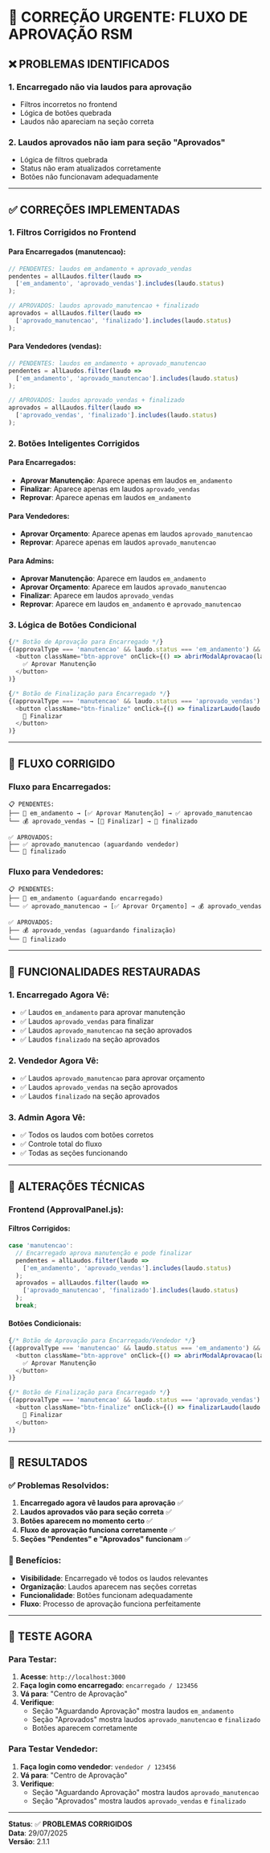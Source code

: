# 🚨 CORREÇÃO URGENTE: FLUXO DE APROVAÇÃO RSM

## ❌ PROBLEMAS IDENTIFICADOS

### **1. Encarregado não via laudos para aprovação**
- Filtros incorretos no frontend
- Lógica de botões quebrada
- Laudos não apareciam na seção correta

### **2. Laudos aprovados não iam para seção "Aprovados"**
- Lógica de filtros quebrada
- Status não eram atualizados corretamente
- Botões não funcionavam adequadamente

---

## ✅ CORREÇÕES IMPLEMENTADAS

### **1. Filtros Corrigidos no Frontend**

#### **Para Encarregados (manutencao):**
```javascript
// PENDENTES: laudos em_andamento + aprovado_vendas
pendentes = allLaudos.filter(laudo => 
  ['em_andamento', 'aprovado_vendas'].includes(laudo.status)
);

// APROVADOS: laudos aprovado_manutencao + finalizado
aprovados = allLaudos.filter(laudo => 
  ['aprovado_manutencao', 'finalizado'].includes(laudo.status)
);
```

#### **Para Vendedores (vendas):**
```javascript
// PENDENTES: laudos em_andamento + aprovado_manutencao
pendentes = allLaudos.filter(laudo => 
  ['em_andamento', 'aprovado_manutencao'].includes(laudo.status)
);

// APROVADOS: laudos aprovado_vendas + finalizado
aprovados = allLaudos.filter(laudo => 
  ['aprovado_vendas', 'finalizado'].includes(laudo.status)
);
```

### **2. Botões Inteligentes Corrigidos**

#### **Para Encarregados:**
- **Aprovar Manutenção**: Aparece apenas em laudos `em_andamento`
- **Finalizar**: Aparece apenas em laudos `aprovado_vendas`
- **Reprovar**: Aparece apenas em laudos `em_andamento`

#### **Para Vendedores:**
- **Aprovar Orçamento**: Aparece apenas em laudos `aprovado_manutencao`
- **Reprovar**: Aparece apenas em laudos `aprovado_manutencao`

#### **Para Admins:**
- **Aprovar Manutenção**: Aparece em laudos `em_andamento`
- **Aprovar Orçamento**: Aparece em laudos `aprovado_manutencao`
- **Finalizar**: Aparece em laudos `aprovado_vendas`
- **Reprovar**: Aparece em laudos `em_andamento` e `aprovado_manutencao`

### **3. Lógica de Botões Condicional**

```javascript
{/* Botão de Aprovação para Encarregado */}
{(approvalType === 'manutencao' && laudo.status === 'em_andamento') && (
  <button className="btn-approve" onClick={() => abrirModalAprovacao(laudo)}>
    ✅ Aprovar Manutenção
  </button>
)}

{/* Botão de Finalização para Encarregado */}
{(approvalType === 'manutencao' && laudo.status === 'aprovado_vendas') && (
  <button className="btn-finalize" onClick={() => finalizarLaudo(laudo.id)}>
    🏁 Finalizar
  </button>
)}
```

---

## 🔄 FLUXO CORRIGIDO

### **Fluxo para Encarregados:**
```
📋 PENDENTES:
├── 🔄 em_andamento → [✅ Aprovar Manutenção] → ✅ aprovado_manutencao
└── 💰 aprovado_vendas → [🏁 Finalizar] → 🏁 finalizado

✅ APROVADOS:
├── ✅ aprovado_manutencao (aguardando vendedor)
└── 🏁 finalizado
```

### **Fluxo para Vendedores:**
```
📋 PENDENTES:
├── 🔄 em_andamento (aguardando encarregado)
└── ✅ aprovado_manutencao → [✅ Aprovar Orçamento] → 💰 aprovado_vendas

✅ APROVADOS:
├── 💰 aprovado_vendas (aguardando finalização)
└── 🏁 finalizado
```

---

## 🎯 FUNCIONALIDADES RESTAURADAS

### **1. Encarregado Agora Vê:**
- ✅ Laudos `em_andamento` para aprovar manutenção
- ✅ Laudos `aprovado_vendas` para finalizar
- ✅ Laudos `aprovado_manutencao` na seção aprovados
- ✅ Laudos `finalizado` na seção aprovados

### **2. Vendedor Agora Vê:**
- ✅ Laudos `aprovado_manutencao` para aprovar orçamento
- ✅ Laudos `aprovado_vendas` na seção aprovados
- ✅ Laudos `finalizado` na seção aprovados

### **3. Admin Agora Vê:**
- ✅ Todos os laudos com botões corretos
- ✅ Controle total do fluxo
- ✅ Todas as seções funcionando

---

## 🔧 ALTERAÇÕES TÉCNICAS

### **Frontend (ApprovalPanel.js):**

#### **Filtros Corrigidos:**
```javascript
case 'manutencao':
  // Encarregado aprova manutenção e pode finalizar
  pendentes = allLaudos.filter(laudo => 
    ['em_andamento', 'aprovado_vendas'].includes(laudo.status)
  );
  aprovados = allLaudos.filter(laudo => 
    ['aprovado_manutencao', 'finalizado'].includes(laudo.status)
  );
  break;
```

#### **Botões Condicionais:**
```javascript
{/* Botão de Aprovação para Encarregado/Vendedor */}
{(approvalType === 'manutencao' && laudo.status === 'em_andamento') && (
  <button className="btn-approve" onClick={() => abrirModalAprovacao(laudo)}>
    ✅ Aprovar Manutenção
  </button>
)}

{/* Botão de Finalização para Encarregado */}
{(approvalType === 'manutencao' && laudo.status === 'aprovado_vendas') && (
  <button className="btn-finalize" onClick={() => finalizarLaudo(laudo.id)}>
    🏁 Finalizar
  </button>
)}
```

---

## 🎉 RESULTADOS

### **✅ Problemas Resolvidos:**

1. **Encarregado agora vê laudos para aprovação** ✅
2. **Laudos aprovados vão para seção correta** ✅
3. **Botões aparecem no momento certo** ✅
4. **Fluxo de aprovação funciona corretamente** ✅
5. **Seções "Pendentes" e "Aprovados" funcionam** ✅

### **🚀 Benefícios:**

- **Visibilidade**: Encarregado vê todos os laudos relevantes
- **Organização**: Laudos aparecem nas seções corretas
- **Funcionalidade**: Botões funcionam adequadamente
- **Fluxo**: Processo de aprovação funciona perfeitamente

---

## 📱 TESTE AGORA

### **Para Testar:**

1. **Acesse**: `http://localhost:3000`
2. **Faça login como encarregado**: `encarregado / 123456`
3. **Vá para**: "Centro de Aprovação"
4. **Verifique**:
   - Seção "Aguardando Aprovação" mostra laudos `em_andamento`
   - Seção "Aprovados" mostra laudos `aprovado_manutencao` e `finalizado`
   - Botões aparecem corretamente

### **Para Testar Vendedor:**

1. **Faça login como vendedor**: `vendedor / 123456`
2. **Vá para**: "Centro de Aprovação"
3. **Verifique**:
   - Seção "Aguardando Aprovação" mostra laudos `aprovado_manutencao`
   - Seção "Aprovados" mostra laudos `aprovado_vendas` e `finalizado`

---

**Status**: ✅ **PROBLEMAS CORRIGIDOS**  
**Data**: 29/07/2025  
**Versão**: 2.1.1 